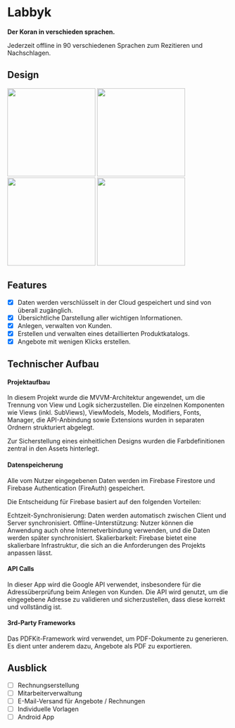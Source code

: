 # Labbyk

**Der Koran in verschieden sprachen.**

Jederzeit offline in 90 verschiedenen Sprachen zum Rezitieren und Nachschlagen.

## Design

<div>
  <img src="./img/screen1.png" width="200">
  <img src="./img/screen2.png" width="200">
  <img src="./img/screen3.png" width="200">
  <img src="./img/screen4.png" width="200">
</div>


## Features
- [x] Daten werden verschlüsselt in der Cloud gespeichert und sind von überall zugänglich.
- [x] Übersichtliche Darstellung aller wichtigen Informationen.
- [x] Anlegen, verwalten von Kunden.
- [x] Erstellen und verwalten eines detaillierten Produktkatalogs.
- [x] Angebote mit wenigen Klicks erstellen.

## Technischer Aufbau

#### Projektaufbau
In diesem Projekt wurde die MVVM-Architektur angewendet, um die Trennung von View und Logik sicherzustellen. Die einzelnen Komponenten wie Views (inkl. SubViews), ViewModels, Models, Modifiers, Fonts, Manager, die API-Anbindung sowie Extensions wurden in separaten Ordnern strukturiert abgelegt.

Zur Sicherstellung eines einheitlichen Designs wurden die Farbdefinitionen zentral in den Assets hinterlegt.

#### Datenspeicherung
Alle vom Nutzer eingegebenen Daten werden im Firebase Firestore und Firebase Authentication (FireAuth) gespeichert.

Die Entscheidung für Firebase basiert auf den folgenden Vorteilen:

Echtzeit-Synchronisierung: Daten werden automatisch zwischen Client und Server synchronisiert.
Offline-Unterstützung: Nutzer können die Anwendung auch ohne Internetverbindung verwenden, und die Daten werden später synchronisiert.
Skalierbarkeit: Firebase bietet eine skalierbare Infrastruktur, die sich an die Anforderungen des Projekts anpassen lässt.

#### API Calls
In dieser App wird die Google API verwendet, insbesondere für die Adressüberprüfung beim Anlegen von Kunden. Die API wird genutzt, um die eingegebene Adresse zu validieren und sicherzustellen, dass diese korrekt und vollständig ist.

#### 3rd-Party Frameworks
Das PDFKit-Framework wird verwendet, um PDF-Dokumente zu generieren. Es dient unter anderem dazu, Angebote als PDF zu exportieren.


## Ausblick

- [ ] Rechnungserstellung
- [ ] Mitarbeiterverwaltung
- [ ] E-Mail-Versand für Angebote / Rechnungen
- [ ] Individuelle Vorlagen
- [ ] Android App
